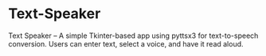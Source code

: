 # Text-Speaker
Text Speaker – A simple Tkinter-based app using pyttsx3 for text-to-speech conversion. Users can enter text, select a voice, and have it read aloud.
